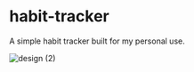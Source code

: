 # habit-tracker

A simple habit tracker built for my personal use.

![design (2)](https://user-images.githubusercontent.com/20818481/110490411-24c85500-80a5-11eb-8eaa-3941056d403c.png)
